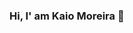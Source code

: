 ### Hi, I' am Kaio Moreira 👋

<!--

I am determined to add value, evolve professionally and establish a professional career as a Junior Back-end developer identifying myself with Nodejs, Javascript, Typescript, Express and SQL skills.

- 🌱 I’m currently learning with [Rocketseat](https://github.com/Rocketseat)

- 💬 Ask me about Nodejs, Javascript, Typescript e SQL.


</br>
</br>

## Contact

<a href="https://www.linkedin.com/in/kaio-moreira/ target="_blank">
  <img align="center" src="https://img.shields.io/badge/-maykbrito-05122A?style=flat&logo=linkedin" alt="linkedin"/>
</a>

-->
